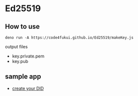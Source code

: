# Ed25519

## How to use

```
deno run -A https://code4fukui.github.io/Ed25519/makeKey.js
```
output files
- key.private.pem
- key.pub

## sample app

- [create your DID](https://code4fukui.github.io/Ed25519/createDID.html)
